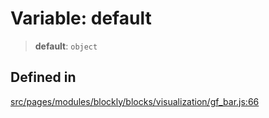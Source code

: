 # Variable: default

> **default**: `object`

## Defined in

[src/pages/modules/blockly/blocks/visualization/gf_bar.js:66](https://github.com/DhyeyMavani2003/r-blocks/blob/7e7320f10e8cdef37355f89e9ab53b89acb97f36/src/pages/modules/blockly/blocks/visualization/gf_bar.js#L66)
